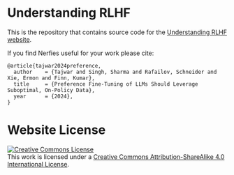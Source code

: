 # Understanding RLHF

This is the repository that contains source code for the [Understanding RLHF website](https://understanding-rlhf.github.io).

If you find Nerfies useful for your work please cite:
```
@article{tajwar2024preference,
  author    = {Tajwar and Singh, Sharma and Rafailov, Schneider and Xie, Ermon and Finn, Kumar},
  title     = {Preference Fine-Tuning of LLMs Should Leverage Suboptimal, On-Policy Data},
  year      = {2024},
}
```

# Website License
<a rel="license" href="http://creativecommons.org/licenses/by-sa/4.0/"><img alt="Creative Commons License" style="border-width:0" src="https://i.creativecommons.org/l/by-sa/4.0/88x31.png" /></a><br />This work is licensed under a <a rel="license" href="http://creativecommons.org/licenses/by-sa/4.0/">Creative Commons Attribution-ShareAlike 4.0 International License</a>.
